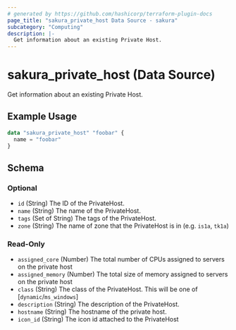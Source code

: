 ```yaml
---
# generated by https://github.com/hashicorp/terraform-plugin-docs
page_title: "sakura_private_host Data Source - sakura"
subcategory: "Computing"
description: |-
  Get information about an existing Private Host.
---
```


# sakura_private_host (Data Source)

Get information about an existing Private Host.

## Example Usage

```terraform
data "sakura_private_host" "foobar" {
  name = "foobar"
}
```

<!-- schema generated by tfplugindocs -->
## Schema

### Optional

- `id` (String) The ID of the PrivateHost.
- `name` (String) The name of the PrivateHost.
- `tags` (Set of String) The tags of the PrivateHost.
- `zone` (String) The name of zone that the PrivateHost is in (e.g. `is1a`, `tk1a`)

### Read-Only

- `assigned_core` (Number) The total number of CPUs assigned to servers on the private host
- `assigned_memory` (Number) The total size of memory assigned to servers on the private host
- `class` (String) The class of the PrivateHost. This will be one of [`dynamic`/`ms_windows`]
- `description` (String) The description of the PrivateHost.
- `hostname` (String) The hostname of the private host.
- `icon_id` (String) The icon id attached to the PrivateHost
